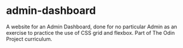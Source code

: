 # admin-dashboard
A website for an Admin Dashboard, done for no particular Admin as an exercise to practice the use of CSS grid and flexbox. Part of The Odin Project curriculum.

